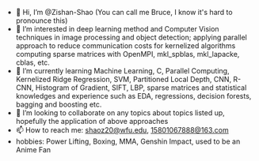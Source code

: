 - 👋 Hi, I’m @Zishan-Shao (You can call me Bruce, I know it's hard to pronounce this)
- 👀 I’m interested in deep learning method and Computer Vision techniques in image processing and object detection; applying parallel approach to reduce communication costs for kernelized algorithms computing sparse matrices with OpenMPI, mkl_spblas, mkl_lapacke, cblas, etc.
- 🌱 I’m currently learning Machine Learning, C, Parallel Computing, Kernelized Ridge Regression, SVM, Partitioned Local Depth, CNN, R-CNN, Histogram of Gradient, SIFT, LBP, sparse matrices and statistical knowledges and experience such as EDA, regressions, decision forests, bagging and boosting etc.
- 💞️ I’m looking to collaborate on any topics about topics listed up, hopefully the application of above approaches
- 📫 How to reach me: shaoz20@wfu.edu, 15801067888@163.com
- hobbies: Power Lifting, Boxing, MMA, Genshin Impact, used to be an Anime Fan


<!---
Zishan-Shao/Zishan-Shao is a ✨ special ✨ repository because its `README.md` (this file) appears on your GitHub profile.
You can click the Preview link to take a look at your changes.
--->
